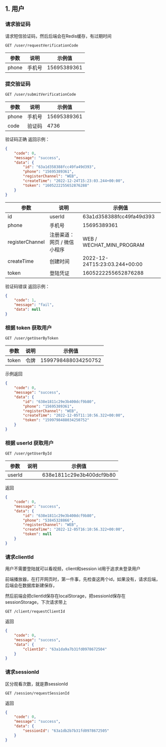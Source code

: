 ## 1. 用户

### 请求验证码

请求短信验证码，然后后端会在Redis缓存，有过期时间

```text
GET /user/requestVerificationCode
```

| 参数  | 说明   | 示例值      |
| ----- | ------ | ----------- |
| phone | 手机号 | 15695389361 |

### 提交验证码

```
GET /user/submitVerificationCode
```

| 参数  | 说明   | 示例值      |
| ----- | ------ | ----------- |
| phone | 手机号 | 15695389361 |
| code  | 验证码 | 4736        |

验证码正确 返回示例：

```json
{
    "code": 0,
    "message": "success",
    "data": {
        "id": "63a1d358388fcc49fa49d393",
        "phone": "15695389361",
        "registerChannel": "WEB",
        "createTime": "2022-12-24T15:23:03.244+00:00",
        "token": "1605222255652876288"
    }
}
```

| 参数            | 说明                        | 示例值                        |
| --------------- | --------------------------- | ----------------------------- |
| id              | userId                      | 63a1d358388fcc49fa49d393      |
| phone           | 手机号                      | 15695389361                   |
| registerChannel | 注册渠道：网页 / 微信小程序 | WEB / WECHAT_MINI_PROGRAM     |
| createTime      | 创建时间                    | 2022-12-24T15:23:03.244+00:00 |
| token           | 登陆凭证                    | 1605222255652876288           |

验证码错误 返回示例：

```json
{
    "code": 1,
    "message": "fail",
    "data": null
}
```

### 根据 token 获取用户

```
GET /user/getUserByToken
```

| 参数  | 说明 | 示例值              |
| ----- | ---- | ------------------- |
| token | 令牌 | 1599798488034250752 |

示例返回

```json
{
    "code": 0,
    "message": "success",
    "data": {
        "id": "638e1811c29e3b400dcf9b80",
        "phone": "15695389361",
        "registerChannel": "WEB",
        "createTime": "2022-12-05T11:10:56.322+00:00",
        "token": "1599798488034250752"
    }
}
```

### 根据 userId 获取用户

```
GET /user/getUserById
```

| 参数   | 说明 | 示例值                   |
| ------ | ---- | ------------------------ |
| userId |      | 638e1811c29e3b400dcf9b80 |

返回

```json
{
    "code": 0,
    "message": "success",
    "data": {
        "id": "638e1811c29e3b400dcf9b80",
        "phone": "53845328866",
        "registerChannel": "WEB",
        "createTime": "2022-12-05T16:10:56.322+00:00",
        "token": null
    }
}
```

### 请求clientId

用户不需要登陆就可以看视频，client和session id用于追求未登录用户

前端播放器，在打开网页时，第一件事，先检查这两个id，如果没有，请求后端，后端会在数据库新建保存，

然后前端会把clientId保存在localStorage，把sessionId保存在sessionStorage，下次请求带上

```
GET /client/requestClientId
```

返回

```json
{
    "code": 0,
    "message": "success",
    "data": {
        "clientId": "63a1da9a7b31fd0978672504"
    }
}
```

### 请求sessionId

区分观看次数，就是靠sessionId

```
GET /session/requestSessionId
```

返回

```json
{
    "code": 0,
    "message": "success",
    "data": {
        "sessionId": "63a1db2b7b31fd0978672505"
    }
}
```

## 